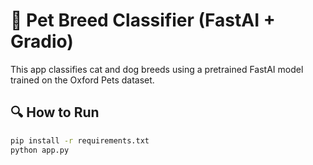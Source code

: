 # 🐶 Pet Breed Classifier (FastAI + Gradio)

This app classifies cat and dog breeds using a pretrained FastAI model trained on the Oxford Pets dataset.

## 🔍 How to Run

```bash
pip install -r requirements.txt
python app.py
```
